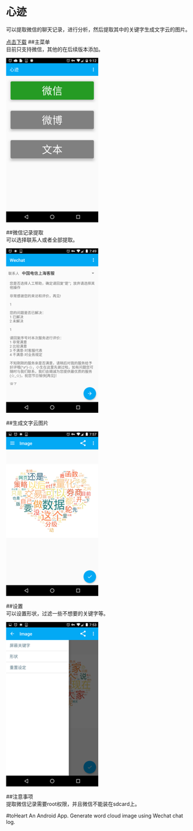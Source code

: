 # 心迹  

可以提取微信的聊天记录，进行分析，然后提取其中的关键字生成文字云的图片。  

[点击下载](https://github.com/hnmsky/toHeart/releases/download/v1.0.1/toHeart.v1.0.1.apk)
##主菜单  
目前只支持微信，其他的在后续版本添加。  

<img src="https://github.com/hnmsky/toHeart/raw/master/pic/menu.png" width="50%">  


##微信记录提取  
可以选择联系人或者全部提取。  

<img src="https://github.com/hnmsky/toHeart/raw/master/pic/chat.png" width="50%">  


##生成文字云图片 

<img src="https://github.com/hnmsky/toHeart/raw/master/pic/stock.png" width="50%">  

##设置  
可以设置形状，过滤一些不想要的关键字等。  

<img src="https://github.com/hnmsky/toHeart/raw/master/pic/option.png" width="50%">     


##注意事项    
提取微信记录需要root权限，并且微信不能装在sdcard上。





#toHeart
An Android App. Generate word cloud image using Wechat chat log.
